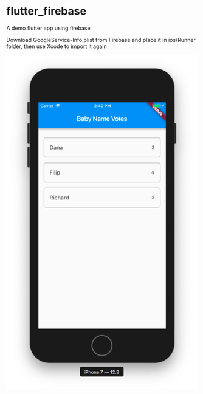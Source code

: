 # flutter_firebase
A demo flutter app using firebase

Download GoogleService-Info.plist from Firebase and place it in ios/Runner folder, then use Xcode to import it again

![screenshot](pic1.png)
